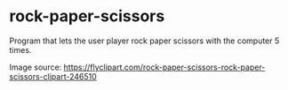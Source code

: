 # rock-paper-scissors

Program that lets the user player rock paper scissors with the computer 5 times.

Image source: https://flyclipart.com/rock-paper-scissors-rock-paper-scissors-clipart-246510
